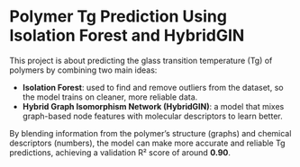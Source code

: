 # Polymer Tg Prediction Using Isolation Forest and HybridGIN

This project is about predicting the glass transition temperature (Tg) of polymers by combining two main ideas:

- **Isolation Forest**: used to find and remove outliers from the dataset, so the model trains on cleaner, more reliable data.
- **Hybrid Graph Isomorphism Network (HybridGIN)**: a model that mixes graph-based node features with molecular descriptors to learn better.

By blending information from the polymer’s structure (graphs) and chemical descriptors (numbers), the model can make more accurate and reliable Tg predictions, achieving a validation R² score of around **0.90**.
